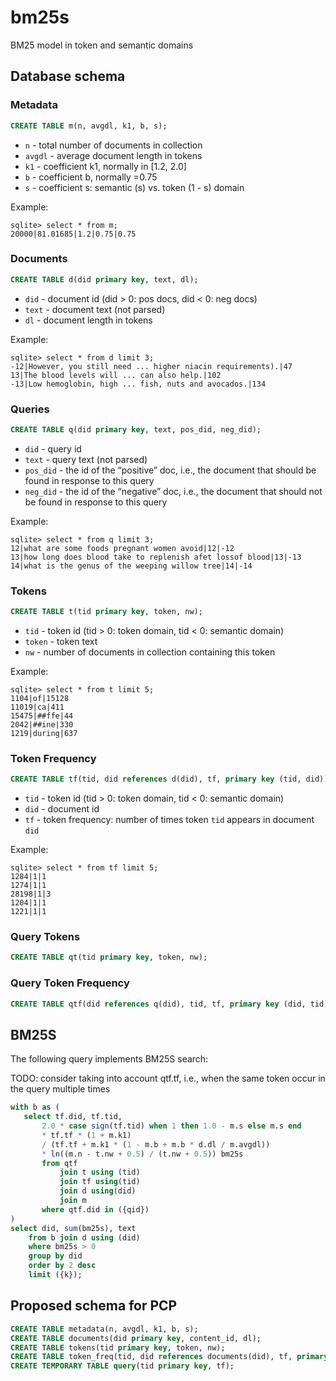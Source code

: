# bm25s
BM25 model in token and semantic domains

## Database schema

### Metadata

```sql
CREATE TABLE m(n, avgdl, k1, b, s);
```

* `n` - total number of documents in collection
* `avgdl` - average document length in tokens
* `k1` - coefficient k1, normally in [1.2, 2.0]
* `b` - coefficient b, normally =0.75
* `s` - coefficient s: semantic (s) vs. token (1 - s) domain 

Example: 
```
sqlite> select * from m;
20000|81.01685|1.2|0.75|0.75
```

### Documents

```sql
CREATE TABLE d(did primary key, text, dl);
```

* `did` - document id (did > 0: pos docs, did < 0: neg docs)
* `text` - document text (not parsed)
* `dl` - document length in tokens

Example: 
```
sqlite> select * from d limit 3;
-12|However, you still need ... higher niacin requirements).|47
13|The blood levels will ... can also help.|102
-13|Low hemoglobin, high ... fish, nuts and avocados.|134
```

### Queries

```sql
CREATE TABLE q(did primary key, text, pos_did, neg_did);
```

* `did` - query id
* `text` - query text (not parsed)
* `pos_did` - the id of the “positive” doc, i.e., the document that should be found in response to this query
* `neg_did` - the id of the “negative” doc, i.e., the document that should not be found in response to this query

Example:
```
sqlite> select * from q limit 3;
12|what are some foods pregnant women avoid|12|-12
13|how long does blood take to replenish afet lossof blood|13|-13
14|what is the genus of the weeping willow tree|14|-14
```

### Tokens

```sql
CREATE TABLE t(tid primary key, token, nw);
```

* `tid` - token id (tid > 0: token domain, tid < 0: semantic domain)
* `token` - token text
* `nw` - number of documents in collection containing this token

Example:
```
sqlite> select * from t limit 5;
1104|of|15128
11019|ca|411
15475|##ffe|44
2042|##ine|330
1219|during|637
```

### Token Frequency

```sql
CREATE TABLE tf(tid, did references d(did), tf, primary key (tid, did));
```

* `tid` - token id (tid > 0: token domain, tid < 0: semantic domain)
* `did` - document id
* `tf` - token frequency: number of times token `tid` appears in document `did` 

Example:
```
sqlite> select * from tf limit 5;
1284|1|1
1274|1|1
28198|1|3
1204|1|1
1221|1|1
```

### Query Tokens

```sql
CREATE TABLE qt(tid primary key, token, nw);
```

### Query Token Frequency

```sql
CREATE TABLE qtf(did references q(did), tid, tf, primary key (did, tid));
```

## BM25S

The following query implements BM25S search:

TODO: consider taking into account qtf.tf, i.e., when the same token occur in the query multiple times

```sql
with b as (
   select tf.did, tf.tid,
       2.0 * case sign(tf.tid) when 1 then 1.0 - m.s else m.s end
       * tf.tf * (1 + m.k1)
       / (tf.tf + m.k1 * (1 - m.b + m.b * d.dl / m.avgdl))
       * ln((m.n - t.nw + 0.5) / (t.nw + 0.5)) bm25s
       from qtf
           join t using (tid)
           join tf using(tid)
           join d using(did)
           join m
       where qtf.did in ({qid})
)
select did, sum(bm25s), text
    from b join d using (did)
    where bm25s > 0
    group by did
    order by 2 desc
    limit ({k});
```


## Proposed schema for PCP

```sql
CREATE TABLE metadata(n, avgdl, k1, b, s);
CREATE TABLE documents(did primary key, content_id, dl);
CREATE TABLE tokens(tid primary key, token, nw);
CREATE TABLE token_freq(tid, did references documents(did), tf, primary key (tid, did));
CREATE TEMPORARY TABLE query(tid primary key, tf);
```
